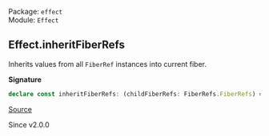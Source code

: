 Package: `effect`<br />
Module: `Effect`<br />

## Effect.inheritFiberRefs

Inherits values from all `FiberRef` instances into current fiber.

**Signature**

```ts
declare const inheritFiberRefs: (childFiberRefs: FiberRefs.FiberRefs) => Effect<void>
```

[Source](https://github.com/Effect-TS/effect/tree/main/packages/effect/src/Effect.ts#L10227)

Since v2.0.0
